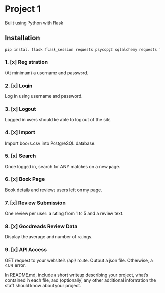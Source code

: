 # Project 1

Built using Python with Flask

## Installation

```bash
pip install flask flask_session requests psycopg2 sqlalchemy requests flask_sqlalchemy
```

### 1. [x] Registration
(At minimum) a username and password.

### 2. [x] Login
Log in using username and password.

### 3. [x] Logout
Logged in users should be able to log out of the site.

### 4. [x] Import
Import books.csv into PostgreSQL database.

### 5. [x] Search
Once logged in, search for ANY matches on a new page.

### 6. [x] Book Page
Book details and reviews users left on my page.

### 7. [x] Review Submission
One review per user: a rating from 1 to 5 and a review text.

### 8. [x] Goodreads Review Data
Display the average and number of ratings.

### 9. [x] API Access
GET request to your website’s /api/<isbn> route. Output a json file. Otherwise, a 404 error.

In README.md, include a short writeup describing your project, what’s contained in each file, and (optionally) any other additional information the staff should know about your project.

